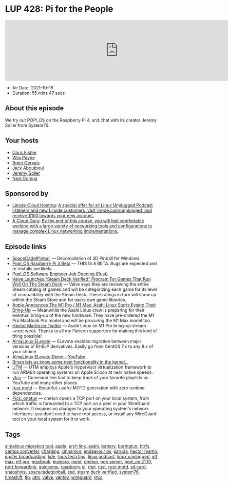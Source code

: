 # LUP 428: Pi for the People

<iframe src="https://player.fireside.fm/v2/RUkczH-V+d5Ovhoxd?theme=dark" width="740" height="200" frameborder="0" scrolling="no"></iframe>

* Air Date: 2021-10-19
* Duration: 55 mins 47 secs

## About this episode

We try out POP!_OS on the Raspberry Pi 4, and chat with its creator Jeremy Soller from System76.

## Your hosts
* [Chris Fisher](https://linuxunplugged.com/hosts/chrislas)
* [Wes Payne](https://linuxunplugged.com/hosts/wes)
* [Brent Gervais](https://linuxunplugged.com/hosts/brent)
* [Jack Aboutboul](https://linuxunplugged.com/guests/jackaboutboul)
* [Jeremy Soller](https://linuxunplugged.com/guests/jeremysoller)
* [Neal Gompa](https://linuxunplugged.com/guests/nealgompa)

## Sponsored by

  * [Linode Cloud Hosting](https://linode.com/unplugged): [A special offer for all Linux Unplugged Podcast listeners and new Linode customers, visit linode.com/unplugged, and receive $100 towards your new account. ](https://linode.com/unplugged)
  * [A Cloud Guru](https://linuxacademy.com/cp/modules/view/id/262/?utm_source=jupiter&utm_medium=cpc): [By the end of this course, you will feel comfortable working with a large variety of networking tools and configurations to manage complex Linux networking implementations.](https://linuxacademy.com/cp/modules/view/id/262/?utm_source=jupiter&utm_medium=cpc)



## Episode links

  * [SpaceCadetPinball](https://github.com/k4zmu2a/SpaceCadetPinball "SpaceCadetPinball") — Decompilation of 3D Pinball for Windows
  * [Pop!_OS Raspberry Pi 4 Beta](https://github.com/pop-os/beta#readme "Pop!_OS Raspberry Pi 4 Beta") — THIS IS A BETA. Bugs are expected and re-installs are likely.
  * [Pop!_OS Software Engineer Job Opening (Rust)](https://system76.com/careers/pop_os-software-engineer-rust "Pop!_OS Software Engineer Job Opening \(Rust\)")
  * [Valve Launches “Steam Deck Verified” Program For Games That Run Well On The Steam Deck](https://www.phoronix.com/scan.php?page=news_item&px=Steam-Deck-Verified "Valve Launches “Steam Deck Verified” Program For Games That Run Well On The Steam Deck") — Valve says they are reviewing the entire Steam catalog of games and will be categorizing each game for its level of compatibility with the Steam Deck. These ratings in turn will show up within the Steam Store and for users own game libraries.
  * [Apple Announces The M1 Pro / M1 Max, Asahi Linux Starts Eyeing Their Bring-Up](https://www.phoronix.com/scan.php?page=news_item&px=Apple-M1-Pro-M1-Max "Apple Announces The M1 Pro / M1 Max, Asahi Linux Starts Eyeing Their Bring-Up") — Meanwhile the Asahi Linux crew is preparing for their eventual bring-up of the new hardware. They have pre-ordered the M1 Pro MacBook Pro model and will be procuring the M1 Max model too.
  * [Hector Martin on Twitter](https://twitter.com/marcan42/status/1450163929993269249 "Hector Martin on Twitter") — Asahi Linux on M1 Pro bring-up stream ~next week. Thanks to all my Patreon supporters for making this kind of thing possible!
  * [AlmaLinux ELevate](https://almalinux.org/elevate "AlmaLinux ELevate") — ELevate enables migration between major versions of RHEL® derivatives. Easily go from CentOS 7.x to any 8.x of your choice.
  * [AlmaLinux ELevate Demo - YouTube](https://www.youtube.com/watch?v=WJpa1E6jnok "AlmaLinux ELevate Demo - YouTube")
  * [Bryan lets us know some neat functionality in the kernel…](https://paste.docs.lol/reader/BlackoutsAutomobiles "Bryan lets us know some neat functionality in the kernel…")
  * [UTM](https://mac.getutm.app/ "UTM") — UTM employs Apple's Hypervisor virtualization framework to run ARM64 operating systems on Apple Silicon at near native speeds.
  * [ytcc](https://github.com/woefe/ytcc "ytcc") — Command line tool to keep track of your favorite playlists on YouTube and many other places.
  * [rust-motd](https://github.com/rust-motd/rust-motd "rust-motd") — Beautiful, useful MOTD generation with zero runtime dependencies.
  * [Pick: onetun](https://github.com/aramperes/onetun "Pick: onetun") — onetun opens a TCP port on your local system, from which traffic is forwarded to a TCP port on a peer in your WireGuard network. It requires no changes to your operating system's network interfaces: you don't need to have root access, or install any WireGuard tool on your local system for it to work.



## Tags

[almalinux migration tool](https://linuxunplugged.com/tags/almalinux%20migration%20tool), [apple](https://linuxunplugged.com/tags/apple), [arch linx](https://linuxunplugged.com/tags/arch%20linx), [asahi](https://linuxunplugged.com/tags/asahi), [battery](https://linuxunplugged.com/tags/battery), [boringtun](https://linuxunplugged.com/tags/boringtun), [btrfs](https://linuxunplugged.com/tags/btrfs), [centos converter](https://linuxunplugged.com/tags/centos%20converter), [charging](https://linuxunplugged.com/tags/charging), [cinnamon](https://linuxunplugged.com/tags/cinnamon), [endeavour os](https://linuxunplugged.com/tags/endeavour%20os), [garuda](https://linuxunplugged.com/tags/garuda), [hector martin](https://linuxunplugged.com/tags/hector%20martin), [jupiter broadcasting](https://linuxunplugged.com/tags/jupiter%20broadcasting), [kde](https://linuxunplugged.com/tags/kde), [linus tech tips](https://linuxunplugged.com/tags/linus%20tech%20tips), [linux podcast](https://linuxunplugged.com/tags/linux%20podcast), [linux unplugged](https://linuxunplugged.com/tags/linux%20unplugged), [m1 max](https://linuxunplugged.com/tags/m1%20max), [m1 pro](https://linuxunplugged.com/tags/m1%20pro), [macbook](https://linuxunplugged.com/tags/macbook), [manjaro](https://linuxunplugged.com/tags/manjaro), [motd](https://linuxunplugged.com/tags/motd), [onetun](https://linuxunplugged.com/tags/onetun), [pop server](https://linuxunplugged.com/tags/pop%20server), [pop!_os 21.10](https://linuxunplugged.com/tags/pop!_os%2021.10), [port forwarding](https://linuxunplugged.com/tags/port%20forwarding), [quickemu](https://linuxunplugged.com/tags/quickemu), [raspberry pi](https://linuxunplugged.com/tags/raspberry%20pi), [rhel](https://linuxunplugged.com/tags/rhel), [rust](https://linuxunplugged.com/tags/rust), [rust-motd](https://linuxunplugged.com/tags/rust-motd), [sd card](https://linuxunplugged.com/tags/sd%20card), [snapshots](https://linuxunplugged.com/tags/snapshots), [spacecadetpinball](https://linuxunplugged.com/tags/spacecadetpinball), [ssd](https://linuxunplugged.com/tags/ssd), [steam deck verified](https://linuxunplugged.com/tags/steam%20deck%20verified), [system76](https://linuxunplugged.com/tags/system76), [timeshift](https://linuxunplugged.com/tags/timeshift), [tlp](https://linuxunplugged.com/tags/tlp), [utm](https://linuxunplugged.com/tags/utm), [valve](https://linuxunplugged.com/tags/valve), [ventoy](https://linuxunplugged.com/tags/ventoy), [wireguard](https://linuxunplugged.com/tags/wireguard), [ytcc](https://linuxunplugged.com/tags/ytcc)